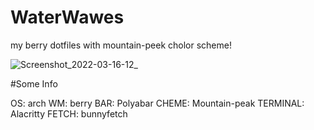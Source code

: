 # WaterWawes

my berry dotfiles with mountain-peek cholor scheme!

![Screenshot_2022-03-16-12_](https://user-images.githubusercontent.com/98967930/158677042-fe35a561-4c03-4a73-b521-a44c3937c9bf.png)

#Some Info

OS: arch
WM: berry
BAR: Polyabar
CHEME: Mountain-peak
TERMINAL: Alacritty
FETCH: bunnyfetch
